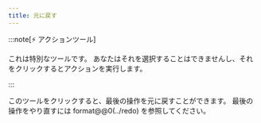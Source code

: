 ```yaml
---
title: 元に戻す
---
```


:::note[⚡ アクションツール]

これは特別なツールです。
あなたはそれを選択することはできませんし、それをクリックするとアクションを実行します。

:::

このツールをクリックすると、最後の操作を元に戻すことができます。
最後の操作をやり直すには format@@0(../redo) を参照してください。
